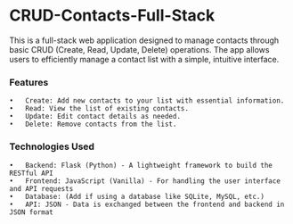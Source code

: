 # CRUD-Contacts-Full-Stack

This is a full-stack web application designed to manage contacts through basic CRUD (Create, Read, Update, Delete) operations. The app allows users to efficiently manage a contact list with a simple, intuitive interface.

### Features
	•	Create: Add new contacts to your list with essential information.
	•	Read: View the list of existing contacts.
	•	Update: Edit contact details as needed.
	•	Delete: Remove contacts from the list.


### Technologies Used
	•	Backend: Flask (Python) - A lightweight framework to build the RESTful API
	•	Frontend: JavaScript (Vanilla) - For handling the user interface and API requests
	•	Database: (Add if using a database like SQLite, MySQL, etc.)
	•	API: JSON - Data is exchanged between the frontend and backend in JSON format
